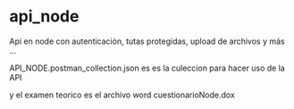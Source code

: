 # api_node
Api en node con autenticación, tutas protegidas, upload de archivos y más ...

API_NODE.postman_collection.json es es la culeccion para hacer uso de la API

y el examen teorico es el archivo word cuestionarioNode.dox
